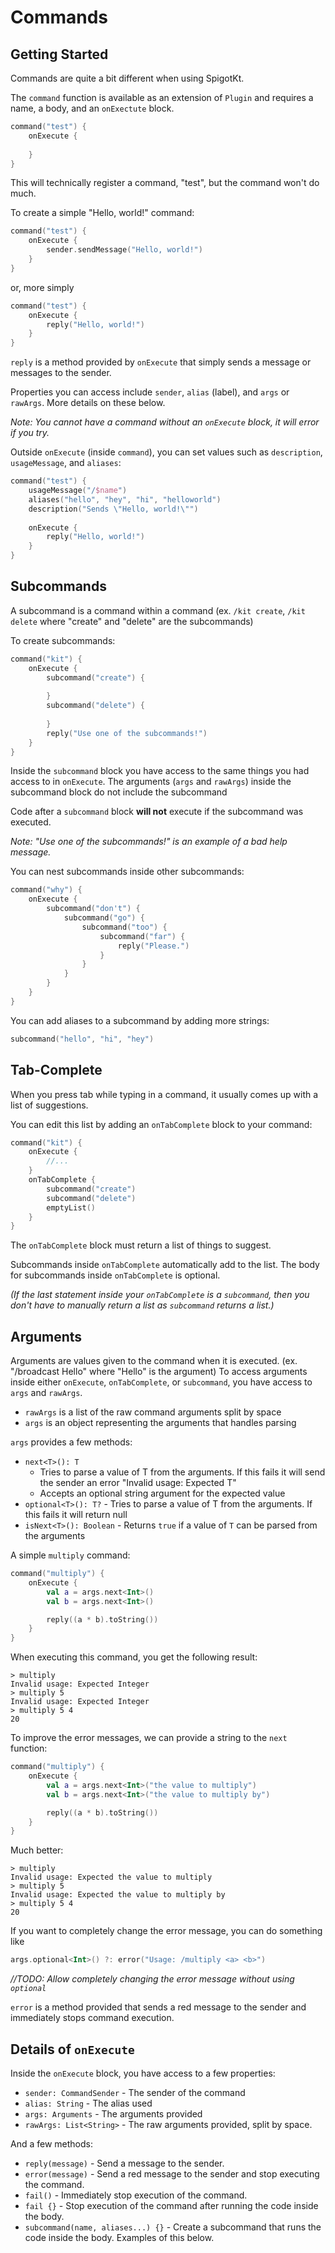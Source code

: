 # Commands

## Getting Started
Commands are quite a bit different when using SpigotKt.

The `command` function is available as an extension of `Plugin` and requires a name, a body, and an `onExectute` block.

```Kotlin
command("test") {
    onExecute {
        
    }
}
```

This will technically register a command, "test", but the command won't do much.

To create a simple "Hello, world!" command:

```Kotlin
command("test") {
    onExecute {
        sender.sendMessage("Hello, world!")
    }
}
```

or, more simply

```Kotlin
command("test") {
    onExecute {
        reply("Hello, world!")
    }
}
```


`reply` is a method provided by `onExecute` that simply sends a message or messages to the sender.

Properties you can access include `sender`, `alias` (label), and `args` or `rawArgs`. More details on these below.

*Note: You cannot have a command without an `onExecute` block, it will error if you try.*

Outside `onExecute` (inside `command`), you can set values such as `description`, `usageMessage`, and `aliases`:
```Kotlin
command("test") {
    usageMessage("/$name")
    aliases("hello", "hey", "hi", "helloworld")
    description("Sends \"Hello, world!\"")
    
    onExecute {
        reply("Hello, world!")
    }
}
```

## Subcommands

A subcommand is a command within a command (ex. `/kit create`, `/kit delete` where "create" and "delete" are the subcommands)

To create subcommands:
```Kotlin
command("kit") {
    onExecute {
        subcommand("create") {
        
        }
        subcommand("delete") {
        
        }
        reply("Use one of the subcommands!")
    }
}
```

Inside the `subcommand` block you have access to the same things you had access to in `onExecute`.
The arguments (`args` and `rawArgs`) inside the subcommand block do not include the subcommand

Code after a `subcommand` block **will not** execute if the subcommand was executed.

*Note: "Use one of the subcommands!" is an example of a bad help message.*

You can nest subcommands inside other subcommands:
```Kotlin
command("why") {
    onExecute {
        subcommand("don't") {
            subcommand("go") {
                subcommand("too") {
                    subcommand("far") {
                        reply("Please.")
                    }
                }
            }
        }
    }
}
```

You can add aliases to a subcommand by adding more strings:
```Kotlin
subcommand("hello", "hi", "hey")
```

## Tab-Complete

When you press tab while typing in a command, it usually comes up with a list of suggestions.

You can edit this list by adding an `onTabComplete` block to your command:
```Kotlin
command("kit") {
    onExecute {
        //...
    }
    onTabComplete {
        subcommand("create")
        subcommand("delete")
        emptyList()
    }
}
```

The `onTabComplete` block must return a list of things to suggest.

Subcommands inside `onTabComplete` automatically add to the list.
The body for subcommands inside `onTabComplete` is optional.

*(If the last statement inside your `onTabComplete` is a `subcommand`, then you don't have to manually return a list as `subcommand` returns a list.)*

## Arguments

Arguments are values given to the command when it is executed. (ex. "/broadcast Hello" where "Hello" is the argument)
To access arguments inside either `onExecute`, `onTabComplete`, or `subcommand`, you have access to `args` and `rawArgs`.

* `rawArgs` is a list of the raw command arguments split by space
* `args` is an object representing the arguments that handles parsing

`args` provides a few methods:

* `next<T>(): T`
    * Tries to parse a value of T from the arguments. If this fails it will send the sender an error "Invalid usage: Expected T"            
    * Accepts an optional string argument for the expected value
* `optional<T>(): T?` - Tries to parse a value of T from the arguments. If this fails it will return null
* `isNext<T>(): Boolean` - Returns `true` if a value of `T` can be parsed from the arguments

A simple `multiply` command:
```Kotlin
command("multiply") {
    onExecute {
        val a = args.next<Int>()
        val b = args.next<Int>()

        reply((a * b).toString())
    }
}
```

When executing this command, you get the following result:
```
> multiply
Invalid usage: Expected Integer
> multiply 5
Invalid usage: Expected Integer
> multiply 5 4
20
```

To improve the error messages, we can provide a string to the `next` function:
```Kotlin
command("multiply") {
    onExecute {
        val a = args.next<Int>("the value to multiply")
        val b = args.next<Int>("the value to multiply by")

        reply((a * b).toString())
    }
}
```

Much better:
```
> multiply
Invalid usage: Expected the value to multiply
> multiply 5
Invalid usage: Expected the value to multiply by
> multiply 5 4
20
```

If you want to completely change the error message, you can do something like
```Kotlin
args.optional<Int>() ?: error("Usage: /multiply <a> <b>")
```

*//TODO: Allow completely changing the error message without using `optional`*

`error` is a method provided that sends a red message to the sender and immediately stops command execution.

## Details of `onExecute`

Inside the `onExecute` block, you have access to a few properties:
* `sender: CommandSender` - The sender of the command
* `alias: String` - The alias used
* `args: Arguments` - The arguments provided
* `rawArgs: List<String>` - The raw arguments provided, split by space.

And a few methods:
* `reply(message)` - Send a message to the sender.
* `error(message)` - Send a red message to the sender and stop executing the command.
* `fail()` - Immediately stop execution of the command.
* `fail {}` - Stop execution of the command after running the code inside the body.
* `subcommand(name, aliases...) {}` - Create a subcommand that runs the code inside the body. Examples of this below.
